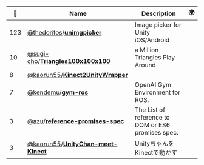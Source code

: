 |:star2: | Name | Description | 🌍|
|---|---|---|---|
|123|[@thedoritos](https://github.com/thedoritos)/[**unimgpicker**](https://github.com/thedoritos/unimgpicker)|Image picker for Unity iOS/Android||
|10|[@sugi-cho](https://github.com/sugi-cho)/[**Triangles100x100x100**](https://github.com/sugi-cho/Triangles100x100x100)|a Million Triangles Play Around||
|8|[@kaorun55](https://github.com/kaorun55)/[**Kinect2UnityWrapper**](https://github.com/kaorun55/Kinect2UnityWrapper)|||
|7|[@kendemu](https://github.com/kendemu)/[**gym-ros**](https://github.com/kendemu/gym-ros)|OpenAI Gym Environment for ROS.||
|3|[@azu](https://github.com/azu)/[**reference-promises-spec**](https://github.com/azu/reference-promises-spec)|The List of reference to DOM or ES6 promises spec.||
|3|[@kaorun55](https://github.com/kaorun55)/[**UnityChan-meet-Kinect**](https://github.com/kaorun55/UnityChan-meet-Kinect)|UnityちゃんをKinectで動かす||


